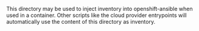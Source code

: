 This directory may be used to inject inventory into openshift-ansible
when used in a container. Other scripts like the cloud provider entrypoints
will automatically use the content of this directory as inventory.
